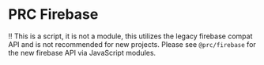 # PRC Firebase

!! This is a script, it is not a module, this utilizes the legacy firebase compat API and is not recommended for new projects. Please see `@prc/firebase` for the new firebase API via JavaScript modules.
